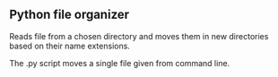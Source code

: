 ## Python file organizer

Reads file from a chosen directory and moves them in new directories based on their name extensions.


The .py script moves a single file given from command line.
